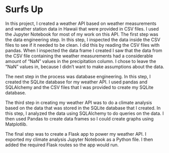# Surfs Up

In this project, I created a weather API based on weather measurements and weather station data in Hawaii that were provided in CSV files. I used the Jupyter Notebook for most of my work on this API. The first step was the data engineering step. In this step, I inspected the data inside the CSV files to see if it needed to be clean. I did this by reading the CSV files with pandas. When I inspected the data frame I created I saw that the data from the CSV file containing the weather measurements had a considerable amount of “NaN” values in the precipitation column. I chose to leave the “NaN” values in, because I didn’t want to make assumptions about the data. 

The next step in the process was database engineering. In this step, I created the SQLite database for my weather API. I used pandas and SQLAlchemy and the CSV files that I was provided to create my SQLite database.

The third step in creating my weather API was to do a climate analysis based on the data that was stored in the SQLite database that I created. In this step, I analyzed the data using SQLAlchemy to do queries on the data. I then used Pandas to create data frames so I could create graphs using Matplotlib.

The final step was to create a Flask app to power my weather API. I exported my climate analysis Jupyter Notebook as a Python file. I then added the required Flask routes so the app would run.

